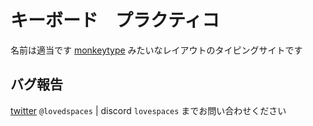 # キーボード　プラクティコ
名前は適当です
[monkeytype](https://monkeytype.com/) みたいなレイアウトのタイピングサイトです

## バグ報告
[twitter](https://twitter.com/lovedspaces) `@lovedspaces` | discord `lovespaces` までお問い合わせください
